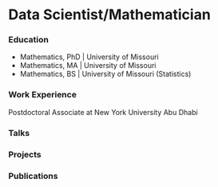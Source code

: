 # Data Scientist/Mathematician


### Education
- Mathematics, PhD | University of Missouri
- Mathematics, MA    | University of Missouri
- Mathematics, BS    | University of Missouri
(Statistics)   
### Work Experience
Postdoctoral Associate at New York University Abu Dhabi


### Talks
### Projects 
### Publications
